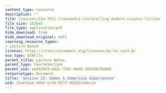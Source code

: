 ```yaml
---
content_type: resource
description: ''
file: /courses/21w-763j-transmedia-storytelling-modern-science-fiction-spring-2014/31ae5daed9b4ec5b82774b35bcbdecce_MIT21W_763JS14_Session_15.pdf
file_size: 152647
file_type: application/pdf
hide_download: true
hide_download_original: null
learning_resource_types:
- Lecture Notes
license: https://creativecommons.org/licenses/by-nc-sa/4.0/
ocw_type: OCWFile
parent_title: Lecture Notes
parent_type: CourseSection
parent_uid: ee843043-e02c-7d2c-64db-305d3079a948
resourcetype: Document
title: 'Session 15: Games & Immersive Experiences'
uid: 31ae5dae-d9b4-ec5b-8277-4b35bcbdecce
---
```

